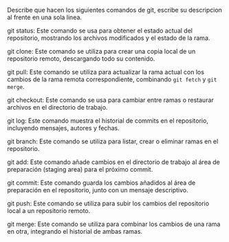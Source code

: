 Describe que hacen los siguientes comandos de git, escribe su descripcion al frente en una sola linea.

git status: Este comando se usa para obtener el estado actual del repositorio, mostrando los archivos modificados y el estado de la rama.

git clone: Este comando se utiliza para crear una copia local de un repositorio remoto, descargando todo su contenido.

git pull: Este comando se utiliza para actualizar la rama actual con los cambios de la rama remota correspondiente, combinando `git fetch` y `git merge`.

git checkout: Este comando se usa para cambiar entre ramas o restaurar archivos en el directorio de trabajo.

git log: Este comando muestra el historial de commits en el repositorio, incluyendo mensajes, autores y fechas.

git branch: Este comando se utiliza para listar, crear o eliminar ramas en el repositorio.

git add: Este comando añade cambios en el directorio de trabajo al área de preparación (staging area) para el próximo commit.

git commit: Este comando guarda los cambios añadidos al área de preparación en el repositorio, junto con un mensaje descriptivo.

git push: Este comando se utiliza para subir los cambios del repositorio local a un repositorio remoto.

git merge: Este comando se utiliza para combinar los cambios de una rama en otra, integrando el historial de ambas ramas.

